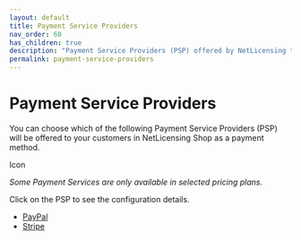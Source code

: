 ```yaml
---
layout: default
title: Payment Service Providers
nav_order: 60
has_children: true
description: "Payment Service Providers (PSP) offered by NetLicensing to be used in NetLicensing Shop as a payment method"
permalink: payment-service-providers
---
```


Payment Service Providers
=========================

You can choose which of the following Payment Service Providers (PSP) will be offered to your customers in NetLicensing Shop as a payment method.

<span class="aui-icon icon-warning">Icon</span>

*Some Payment Services are only available in selected pricing plans.*

Click on the PSP to see the configuration details.

-   [PayPal](PayPal_11010239.html)
-   [Stripe](Stripe_15564816.html)
